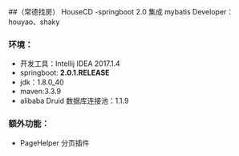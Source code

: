 ##（常德找房） HouseCD -springboot 2.0 集成 mybatis
    Developer：houyao、shaky

### 环境：

* 开发工具：Intellij IDEA 2017.1.4
* springboot: **2.0.1.RELEASE**
* jdk：1.8.0_40
* maven:3.3.9
* alibaba Druid 数据库连接池：1.1.9

### 额外功能：

* PageHelper 分页插件
